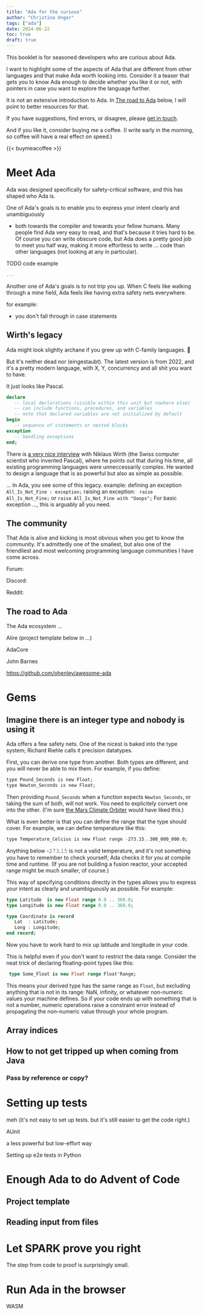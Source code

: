 ```yaml
---
title: "Ada for the curious"
author: "Christina Unger"
tags: ["ada"]
date: 2024-06-22
toc: true
draft: true
---
```


This booklet is for seasoned developers who are curious about Ada.

I want to highlight some of the aspects of Ada that are different from other languages
and that make Ada worth looking into. Consider it a teaser that gets you to know Ada
enough to decide whether you like it or not, with pointers in case you want to
explore the language further.

It is not an extensive introduction to Ada. In [The road to Ada]() below,
I will point to better resources for that.

If you have suggestions, find errors, or disagree, please [get in touch]().

And if you like it, consider buying me a coffee.
(I write early in the morning, so coffee will have a real effect on speed.)

{{< buymeacoffee >}}

# Meet Ada

Ada was designed specifically for safety-critical software, and this has shaped who Ada is.

One of Ada's goals is to enable you to express your intent clearly and unambiguously 
- both towards the compiler and towards your fellow humans.
Many people find Ada very easy to read, and that's because it tries hard to be.
Of course you can write obscure code, but Ada does a pretty good job to meet you half way,
making it more effortless to write ... code than other languages (not looking at any in particular).

TODO code example
```ada
...
```

Another one of Ada's goals is to not trip you up.
When C feels like walking through a mine field, Ada feels like having extra safety nets everywhere.

for example:
* you don't fall through in case statements

## Wirth's legacy

Ada might look slighlty archane if you grew up with C-family languages. 🦕

But it's neither dead nor (eingestaubt). The latest version is from 2022,
and it's a pretty modern language,
with X, Y, concurrency and all shit you want to have.

It just looks like Pascal.

```ada
declare
   -- local declarations (visible within this unit but nowhere else)
   -- can include functions, procedures, and variables
   -- note that declared variables are not initialized by default
begin
   -- sequence of statements or nested blocks
exception
   -- handling exceptions
end;
```

There is [a very nice interview]() with Niklaus Wirth (the Swiss computer scientist who invented Pascal),
where he points out that during his time, all existing programming languages were unneccessarily complex.
He wanted to design a language that is as powerful but also as simple as possible. 

... In Ada, you see some of this legacy.
example: 
defining an exception `All_Is_Not_Fine : exception;`
raising an exception: ` raise All_Is_Not_Fine;` 
or `raise All_Is_Not_Fine with "Ooops";`
For basic exception ..., this is arguably all you need. 

## The community

That Ada is alive and kicking is most obvious when you get to know the community.
It's admittedly one of the smallest, but also one of the friendliest and most welcoming
programming language communities I have come across.

Forum:

Discord:

Reddit:

## The road to Ada

The Ada ecosystem ...

Alire
(project template below in ...)

AdaCore

John Barnes

https://github.com/ohenley/awesome-ada

# Gems

## Imagine there is an integer type and nobody is using it

Ada offers a few safety nets. One of the nicest is baked into the type system; Richard Riehle calls it precision datatypes.

First, you can derive one type from another. Both types are different, and you will never be able to mix them.
For example, if you define: 
```ada
𝚝𝚢𝚙𝚎 𝙿𝚘𝚞𝚗𝚍_𝚂𝚎𝚌𝚘𝚗𝚍𝚜 𝚒𝚜 𝚗𝚎𝚠 𝙵𝚕𝚘𝚊𝚝;
𝚝𝚢𝚙𝚎 𝙽𝚎𝚠𝚝𝚘𝚗_𝚂𝚎𝚌𝚘𝚗𝚍𝚜 𝚒𝚜 𝚗𝚎𝚠 𝙵𝚕𝚘𝚊𝚝;
```
Then providing `Pound_Seconds` when a function expects `Newton_Seconds`, or taking the sum of both, will not work. You need to explicitely convert one into the other. (I'm sure [the Mars Climate Orbiter]() would have liked this.)

What is even better is that you can define the range that the type should cover. 
For example, we can define temperature like this:
```ada
𝚝𝚢𝚙𝚎 𝚃𝚎𝚖𝚙𝚎𝚛𝚊𝚝𝚞𝚛𝚎_𝙲𝚎𝚕𝚌𝚒𝚞𝚜 𝚒𝚜 𝚗𝚎𝚠 𝙵𝚕𝚘𝚊𝚝 𝚛𝚊𝚗𝚐𝚎 -𝟸𝟽𝟹.𝟷𝟻..𝟹𝟶𝟶_𝟶𝟶𝟶_𝟶𝟶𝟶.𝟶;
```
Anything below -𝟸𝟽𝟹.𝟷𝟻 is not a valid temperature, and it's not something you have to remember to check yourself; Ada checks it for you at compile time and runtime.
(If you are not building a fusion reactor, your accepted range might be much smaller, of course.)

This way of specifying conditions directly in the types allows you to express your intent as clearly and unambiguously as possible.
For example:
```ada
type Latitude  is new Float range 0.0 .. 360.0;
type Longitude is new Float range 0.0 .. 360.0;

type Coordinate is record
   Lat  : Latitude;
   Long : Longitude;
end record;
```
Now you have to work hard to mix up latitude and longitude in your code.

This is helpful even if you don't want to restrict the data range.
Consider the neat trick of declaring floating-point types like this:
```ada
 type Some_Float is new Float range Float'Range;
```
This means your derived type has the same range as `Float`, but excluding anything that is not in its range: NaN, infinity, or whatever non-numeric values your machine defines. So if your code ends up with something that is not a number, numeric operations raise a constraint error instead of propagating the non-numeric value through your whole program.

## Array indices

## How to not get tripped up when coming from Java

### Pass by reference or copy? 

# Setting up tests

meh (it's not easy to set up tests. but it's still easier to get the code right.)

AUnit

a less powerful but low-effort way

Setting up e2e tests in Python

# Enough Ada to do Advent of Code

## Project template

## Reading input from files

# Let SPARK prove you right

The step from code to proof is surprisingly small.

# Run Ada in the browser

WASM
